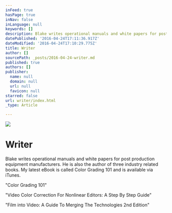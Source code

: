 ```yaml
---
inFeed: true
hasPage: true
inNav: false
inLanguage: null
keywords: []
description: Blake writes operational manuals and white papers for post production equipment manufacturers. He is also the author of three industry related books. My latest eBook is called Color Grading 101 and is available via iTunes.
datePublished: '2016-04-24T17:11:36.917Z'
dateModified: '2016-04-24T17:10:29.775Z'
title: Writer
author: []
sourcePath: _posts/2016-04-24-writer.md
published: true
authors: []
publisher:
  name: null
  domain: null
  url: null
  favicon: null
starred: false
url: writer/index.html
_type: Article

---
```

![](https://the-grid-user-content.s3-us-west-2.amazonaws.com/f745712c-d4fb-4abf-8c98-12ec77151e0c.jpg)

# Writer

Blake writes operational manuals and white papers for post production equipment manufacturers. He is also the author of three industry related books. My latest eBook is called Color Grading 101 and is available via iTunes.

"Color Grading 101"

"Video Color Correction For Nonlinear Editors: A Step By Step Guide"

"Film into Video: A Guide To Merging The Technologies 2nd Edition"